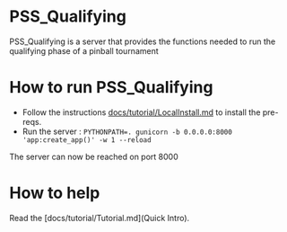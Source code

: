 # PSS_Qualifying
PSS_Qualifying is a server that provides the functions needed to run the qualifying phase of a pinball tournament

# How to run PSS_Qualifying 

- Follow the instructions [docs/tutorial/LocalInstall.md](here) to install the pre-reqs.
- Run the server : `PYTHONPATH=. gunicorn -b 0.0.0.0:8000 'app:create_app()' -w 1 --reload`

The server can now be reached on port 8000

# How to help

Read the [docs/tutorial/Tutorial.md](Quick Intro). 
